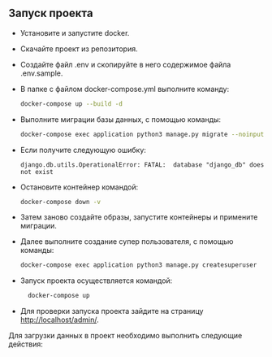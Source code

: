 ## Запуск проекта

- Установите и запустите docker.
- Скачайте проект из репозитория.
- Создайте файл .env и скопируйте в него содержимое файла .env.sample.
- В папке с файлом docker-compose.yml выполните команду:

    ```bash
    docker-compose up --build -d
    ```

- Выполните миграции базы данных, с помощью команды:

    ```bash
    docker-compose exec application python3 manage.py migrate --noinput
    ```
- Если получите следующую ошибку:

  ```
  django.db.utils.OperationalError: FATAL:  database "django_db" does not exist
  ```
- Остановите контейнер командой:

    ```bash
    docker-compose down -v
    ```
- Затем заново создайте образы, запустите контейнеры и примените миграции.

- Далее выполните создание супер пользователя, с помощью команды:

    ```bash
    docker-compose exec application python3 manage.py createsuperuser
    ```
- Запуск проекта осуществляется командой:

  ```bash
    docker-compose up
  ```

- Для проверки запуска проекта зайдите на страницу <http://localhost/admin/>.

Для загрузки данных в проект необходимо выполнить следующие действия:
